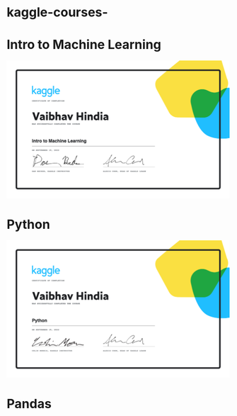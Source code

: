 # kaggle-courses-

# Intro to Machine Learning

![certificate ](https://github.com/vaibhavhindia/kaggle-courses-/blob/main/Intro%20to%20Machine%20Learning/image/Vaibhav%20Hindia%20-%20Intro%20to%20Machine%20Learning.png)

# Python 

![certificate ](https://github.com/vaibhavhindia/kaggle-courses-/blob/main/Python/image/Vaibhav%20Hindia%20-%20Python.png)

# Pandas
